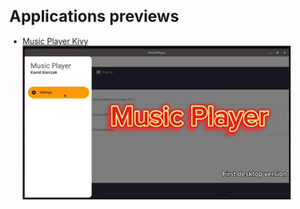 # Applications previews

- [Music Player Kivy](MusicPlayerKivy/README.md)
![Music Player Kivy - preview](MusicPlayerKivy/readme-images/music-player-video-preview-image.png)

